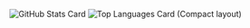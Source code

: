![GitHub Stats Card](https://github-readme-stats.vercel.app/api?username=uralogical&theme=vue)
![Top Languages Card (Compact layout)](https://github-readme-stats.vercel.app/api/top-langs/?username=uralogical&layout=compact&theme=vue)
